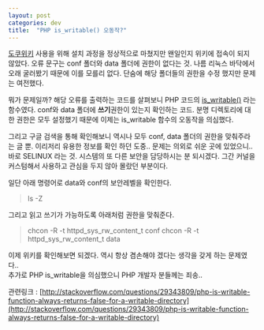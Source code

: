```yaml
---
layout: post
categories: dev 
title:  "PHP is_writable() 오동작?"
---
```



[도쿠위키](https://www.dokuwiki.org/ko:dokuwiki) 사용을 위해 설치 과정을 정상적으로 마쳤지만 왠일인지 위키에 접속이 되지 않았다. 오류 문구는 conf 폴더와 data 폴더에 권한이 없다는 것. 나름 리눅스 바닥에서 오래 굴러봤기 때문에 이를 모를리 없다. 단숨에 해당 폴더들의 권한을 수정 했지만 문제는 여전했다.

뭐가 문제일까? 해당 오류를 출력하는 코드를 살펴보니 PHP 코드의 [is_writable()](http://php.net/manual/kr/function.is-writable.php) 라는 함수였다. conf와 data 폴더에 **쓰기**권한이 있는지 확인하는 코드. 분명 디렉토리에 대한 권한은 모두 설정했기 때문에 이제는 is_writable 함수의 오동작을 의심했다.

그리고 구글 검색을 통해 확인해보니 역시나 모두 conf, data 폴더의 권한을 맞춰주라는 글 뿐. 이리저리 유용한 정보를 확인 하던 도중.. 문제는 의외로 쉬운 곳에 있었으니.. 바로 SELINUX 라는 것. 시스템의 또 다른 보안을 담당하시는 분 되시겠다. 그간 커널을 커스텀해서 사용하고 관심을 두지 않아 몰랐던 부분이다. 

일단 아래 명령어로 data와 conf의 보안레벨을 확인한다.  

> ls -Z

그리고 읽고 쓰기가 가능하도록 아래처럼 권한을 맞춰준다.  

> chcon -R -t httpd_sys_rw_content_t conf
chcon -R -t httpd_sys_rw_content_t data

이제 위키를 확인해보면 되겠다. 역시 항상 겸손해야 겠다는 생각을 갖게 하는 문제였다..  
추가로 PHP is_writable을 의심했으니 PHP 개발자 분들께는 죄송..

관련링크 : [http://stackoverflow.com/questions/29343809/php-is-writable-function-always-returns-false-for-a-writable-directory](http://stackoverflow.com/questions/29343809/php-is-writable-function-always-returns-false-for-a-writable-directory)
